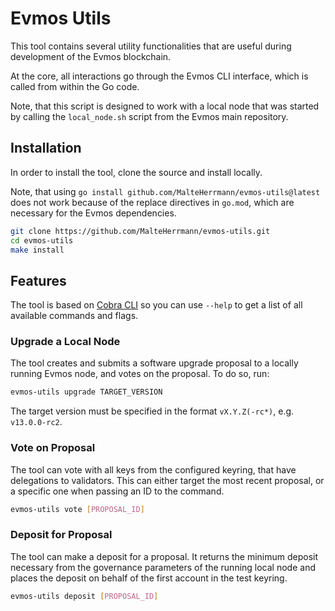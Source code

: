 # Evmos Utils

This tool contains several utility functionalities that are useful during
development of the Evmos blockchain. 

At the core, all interactions go through the Evmos CLI interface, which is
called from within the Go code.

Note, that this script is designed to work with a local node that was
started by calling the `local_node.sh` script from the Evmos main repository.

## Installation

In order to install the tool, clone the source and install locally.

Note, that using `go install github.com/MalteHerrmann/evmos-utils@latest`
does not work because of the replace directives in `go.mod`,
which are necessary for the Evmos dependencies.

```bash
git clone https://github.com/MalteHerrmann/evmos-utils.git
cd evmos-utils
make install
```

## Features

The tool is based on [Cobra CLI](https://github.com/spf13/cobra) so you can use
`--help` to get a list of all available commands and flags.

### Upgrade a Local Node

The tool creates and submits a software upgrade proposal to a locally running Evmos node,
and votes on the proposal. To do so, run:

```bash
evmos-utils upgrade TARGET_VERSION
```

The target version must be specified in the format `vX.Y.Z(-rc*)`, e.g. `v13.0.0-rc2`.

### Vote on Proposal

The tool can vote with all keys from the configured keyring, that have delegations
to validators. This can either target the most recent proposal, or a specific one when
passing an ID to the command.

```bash
evmos-utils vote [PROPOSAL_ID]
```

### Deposit for Proposal

The tool can make a deposit for a proposal.
It returns the minimum deposit necessary from the governance parameters of the running local node
and places the deposit on behalf of the first account in the test keyring.

```bash
evmos-utils deposit [PROPOSAL_ID]
```

